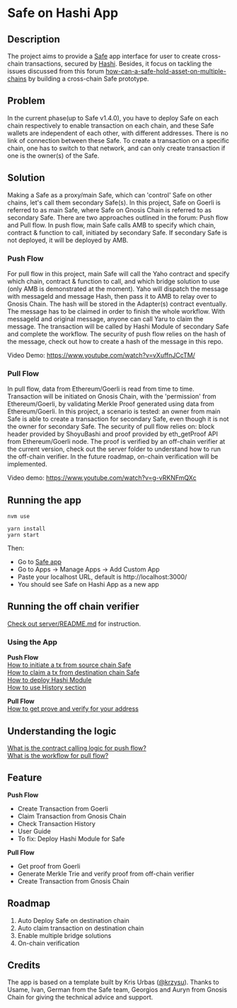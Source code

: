 # Safe on Hashi App

## Description

The project aims to provide a [Safe](https://safe.global/) app interface for user to create cross-chain transactions, secured by [Hashi](<(https://github.com/gnosis/hashi)>). Besides, it focus on tackling the issues discussed from this forum [how-can-a-safe-hold-asset-on-multiple-chains](https://forum.safe.global/t/how-can-a-safe-hold-asset-on-multiple-chains/2242) by building a cross-chain Safe prototype.

## Problem

In the current phase(up to Safe v1.4.0), you have to deploy Safe on each chain respectively to enable transaction on each chain, and these Safe wallets are independent of each other, with different addresses. There is no link of connection between these Safe.
To create a transaction on a specific chain, one has to switch to that network, and can only create transaction if one is the owner(s) of the Safe.

## Solution

Making a Safe as a proxy/main Safe, which can 'control' Safe on other chains, let's call them secondary Safe(s). 
In this project, Safe on Goerli is referred to as main Safe, where Safe on Gnosis Chain is referred to as secondary Safe.
There are two approaches outlined in the forum: Push flow and Pull flow. In push flow, main Safe calls AMB to specify which chain, contract & function to call, initiated by secondary Safe. If secondary Safe is not deployed, it will be deployed by AMB.
### Push Flow
For pull flow in this project, main Safe will call the Yaho contract and specify which chain, contract & function to call, and which bridge solution to use (only AMB is demonstrated at the moment). Yaho will dispatch the message with messageId and message Hash, then pass it to AMB to relay over to Gnosis Chain. The hash will be stored in the Adapter(s) contract eventually. The message has to be claimed in order to finish the whole workflow. With messageId and original message, anyone can call Yaru to claim the message. The transaction will be called by Hashi Module of secondary Safe and complete the workflow. The security of push flow relies on the hash of the message, check out how to create a hash of the message in this repo.

Video Demo: https://www.youtube.com/watch?v=vXuffnJCcTM/ 

### Pull Flow
In pull flow, data from Ethereum/Goerli is read from time to time. Transaction will be initiated on Gnosis Chain, with the 'permission' from Ethereum/Goerli, by validating Merkle Proof generated using data from Ethereum/Goerli. In this project, a scenario is tested: an owner from main Safe is able to create a transaction for secondary Safe, even though it is not the owner for secondary Safe. The security of pull flow relies on: block header provided by ShoyuBashi and proof provided by eth_getProof API from Ethereum/Goerli node. The proof is verified by an off-chain verifier at the current version, check out the  server folder to understand how to run the off-chain verifier. In the future roadmap, on-chain verification will be implemented.



Video demo: https://www.youtube.com/watch?v=g-vRKNFmQXc



## Running the app

```
nvm use
```

```
yarn install
yarn start
```

Then:

- Go to [Safe app](https://safe.global/)
- Go to Apps -> Manage Apps -> Add Custom App
- Paste your localhost URL, default is http://localhost:3000/
- You should see Safe on Hashi App as a new app

## Running the off chain verifier

[Check out server/README.md](./server/README.MD) for instruction.

### Using the App

**Push Flow**    
[How to initiate a tx from source chain Safe](/doc/Instruction.md#initiate-transactation-on-source-chain)      
[How to claim a tx from destination chain Safe](/doc/Instruction.md#claim-transaction-on-destination-chain)    
[How to deploy Hashi Module](/doc/Instruction.md#how-to-deploy-hashi-module)    
[How to use History section](/doc/Instruction.md#how-to-use-history-section)    

**Pull Flow**    
[How to get prove and verify for your address]()

## Understanding the logic

[What is the contract calling logic for push flow?](/doc/PullFlowLogic.md#understanding-the-workflow)     
[What is the workflow for pull flow?](/doc/PullFlowLogic.md)

## Feature

**Push Flow**

- Create Transaction from Goerli
- Claim Transaction from Gnosis Chain
- Check Transaction History
- User Guide
- To fix: Deploy Hashi Module for Safe

**Pull Flow**

- Get proof from Goerli
- Generate Merkle Trie and verify proof from off-chain verifier
- Create Transaction from Gnosis Chain

## Roadmap

1. Auto Deploy Safe on destination chain
2. Auto claim transaction on destination chain
3. Enable multiple bridge solutions
4. On-chain verification

## Credits

The app is based on a template built by Kris Urbas ([@krzysu](https://twitter.com/krzysu)).
Thanks to Usame, Ivan, German from the Safe team, Georgios and Auryn from Gnosis Chain for giving the technical advice and support.

